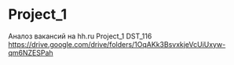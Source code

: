 # Project_1
Аналоз вакансий на hh.ru
Project_1 DST_116
https://drive.google.com/drive/folders/1OqAKk3BsvxkjeVcUiUxyw-qm6NZESPah
